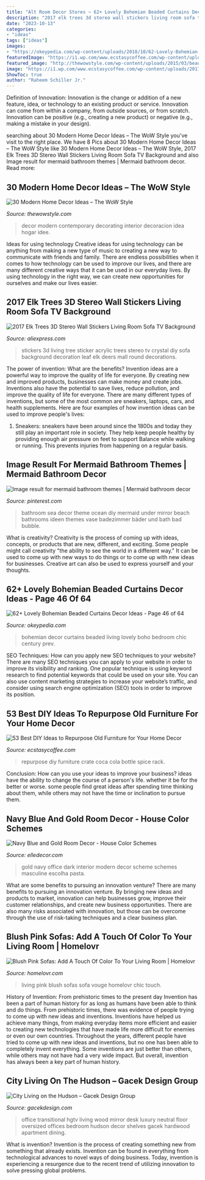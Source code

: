 ```yaml
---
title: "Alt Room Decor Stores ~ 62+ Lovely Bohemian Beaded Curtains Decor Ideas"
description: "2017 elk trees 3d stereo wall stickers living room sofa tv background"
date: "2023-10-13"
categories:
- "ideas"
tags: ["ideas"]
images:
- "https://okeypedia.com/wp-content/uploads/2018/10/62-Lovely-Bohemian-Beaded-Curtains-Decor-Ideas-46-1.jpg"
featuredImage: "https://i1.wp.com/www.ecstasycoffee.com/wp-content/uploads/2017/03/Turn-a-Vintage-Coca-Cola-Bottle-Crate-into-a-Spice-Rack.jpg?resize=600%2C800"
featured_image: "http://thewowstyle.com/wp-content/uploads/2015/03/beautiful-contemporary-decor-ideas.jpg"
image: "https://i1.wp.com/www.ecstasycoffee.com/wp-content/uploads/2017/03/Turn-a-Vintage-Coca-Cola-Bottle-Crate-into-a-Spice-Rack.jpg?resize=600%2C800"
ShowToc: true
author: "Raheem Schiller Jr."
---
```



Definition of Innovation:
Innovation is the change or addition of a new feature, idea, or technology to an existing product or service. Innovation can come from within a company, from outside sources, or from scratch. Innovation can be positive (e.g., creating a new product) or negative (e.g., making a mistake in your design).

	

		
searching about 30 Modern Home Decor Ideas – The WoW Style you've visit to the right place. We have 8 Pics about 30 Modern Home Decor Ideas – The WoW Style like 30 Modern Home Decor Ideas – The WoW Style, 2017 Elk Trees 3D Stereo Wall Stickers Living Room Sofa TV Background and also Image result for mermaid bathroom themes | Mermaid bathroom decor. Read more:
		
    
## 30 Modern Home Decor Ideas – The WoW Style

<img loading=lazy src="http://thewowstyle.com/wp-content/uploads/2015/03/beautiful-contemporary-decor-ideas.jpg" onerror="this.onerror=null;this.src='https://tse1.mm.bing.net/th?id=OIP.e_EVBJW8nZlREGFy9FuBWgHaEs&amp;pid=15.1';" alt="30 Modern Home Decor Ideas – The WoW Style">

_Source: thewowstyle.com_

>decor modern contemporary decorating interior decoracion idea hogar idee. 

	

Ideas for using technology
Creative ideas for using technology can be anything from making a new type of music to creating a new way to communicate with friends and family. There are endless possibilities when it comes to how technology can be used to improve our lives, and there are many different creative ways that it can be used in our everyday lives. By using technology in the right way, we can create new opportunities for ourselves and make our lives easier.

    
## 2017 Elk Trees 3D Stereo Wall Stickers Living Room Sofa TV Background

<img loading=lazy src="https://ae01.alicdn.com/kf/HTB1oK8PQpXXXXXdXVXXq6xXFXXXd/2017-Elk-Trees-3D-Stereo-Wall-Stickers-Living-Room-Sofa-TV-Background-Crystal-Wall-Stickers-Room.jpg" onerror="this.onerror=null;this.src='https://tse1.mm.bing.net/th?id=OIP.9naC7OMEqKwiubGr0rmsBAHaHe&amp;pid=15.1';" alt="2017 Elk Trees 3D Stereo Wall Stickers Living Room Sofa TV Background">

_Source: aliexpress.com_

>stickers 3d living tree sticker acrylic trees stereo tv crystal diy sofa background decoration leaf elk deers mall round decorations. 

	

The power of invention: What are the benefits?
Invention ideas are a powerful way to improve the quality of life for everyone. By creating new and improved products, businesses can make money and create jobs. Inventions also have the potential to save lives, reduce pollution, and improve the quality of life for everyone. There are many different types of inventions, but some of the most common are sneakers, laptops, cars, and health supplements. Here are four examples of how invention ideas can be used to improve people's lives: 
1. Sneakers: sneakers have been around since the 1800s and today they still play an important role in society. They help keep people healthy by providing enough air pressure on feet to support Balance while walking or running. This prevents injuries from happening on a regular basis.

    
## Image Result For Mermaid Bathroom Themes | Mermaid Bathroom Decor

<img loading=lazy src="https://i.pinimg.com/736x/28/58/f7/2858f7e2890f3423d1f9f90ca727621b.jpg" onerror="this.onerror=null;this.src='https://tse3.mm.bing.net/th?id=OIP.1ncT5MTohWiWyjR72qhGKQHaJ3&amp;pid=15.1';" alt="Image result for mermaid bathroom themes | Mermaid bathroom decor">

_Source: pinterest.com_

>bathroom sea decor theme ocean diy mermaid under mirror beach bathrooms ideen themes vase badezimmer bäder und bath bad bubble. 

	

What is creativity?
Creativity is the process of coming up with ideas, concepts, or products that are new, different, and exciting. Some people might call creativity "the ability to see the world in a different way." It can be used to come up with new ways to do things or to come up with new ideas for businesses. Creative art can also be used to express yourself and your thoughts.

    
## 62+ Lovely Bohemian Beaded Curtains Decor Ideas - Page 46 Of 64

<img loading=lazy src="https://okeypedia.com/wp-content/uploads/2018/10/62-Lovely-Bohemian-Beaded-Curtains-Decor-Ideas-46-1.jpg" onerror="this.onerror=null;this.src='https://tse3.mm.bing.net/th?id=OIP.DsoN7EUJPbFI3b3tEoP1YwHaLH&amp;pid=15.1';" alt="62+ Lovely Bohemian Beaded Curtains Decor Ideas - Page 46 of 64">

_Source: okeypedia.com_

>bohemian decor curtains beaded living lovely boho bedroom chic century prev. 

	

SEO Techniques: How can you apply new SEO techniques to your website?
There are many SEO techniques you can apply to your website in order to improve its visibility and ranking. One popular technique is using keyword research to find potential keywords that could be used on your site. You can also use content marketing strategies to increase your website’s traffic, and consider using search engine optimization (SEO) tools in order to improve its position.

    
## 53 Best DIY Ideas To Repurpose Old Furniture For Your Home Decor

<img loading=lazy src="https://i1.wp.com/www.ecstasycoffee.com/wp-content/uploads/2017/03/Turn-a-Vintage-Coca-Cola-Bottle-Crate-into-a-Spice-Rack.jpg?resize=600%2C800" onerror="this.onerror=null;this.src='https://tse2.mm.bing.net/th?id=OIP.rBCifOfrEULubvN4NOoRngHaJ4&amp;pid=15.1';" alt="53 Best DIY Ideas to Repurpose Old Furniture for Your Home Decor">

_Source: ecstasycoffee.com_

>repurpose diy furniture crate coca cola bottle spice rack. 

	

Conclusion: How can you use your ideas to improve your business?
ideas have the ability to change the course of a person's life. whether it be for the better or worse. some people find great ideas after spending time thinking about them, while others may not have the time or inclination to pursue them.

    
## Navy Blue And Gold Room Decor - House Color Schemes

<img loading=lazy src="https://hips.hearstapps.com/hmg-prod.s3.amazonaws.com/images/emily-henderson-home-office-dark-modern-masculine-2-1495654077.jpg?crop=1.00xw:0.363xh;0,0.277xh&amp;resize=1200:*" onerror="this.onerror=null;this.src='https://tse1.mm.bing.net/th?id=OIP.Q0ZkSa8DVmYgPa3j_zd8ZQHaDu&amp;pid=15.1';" alt="Navy Blue and Gold Room Decor - House Color Schemes">

_Source: elledecor.com_

>gold navy office dark interior modern decor scheme schemes masculine escolha pasta. 

	

What are some benefits to pursuing an innovation venture?
There are many benefits to pursuing an innovation venture. By bringing new ideas and products to market, innovation can help businesses grow, improve their customer relationships, and create new business opportunities. There are also many risks associated with innovation, but those can be overcome through the use of risk-taking techniques and a clear business plan.

    
## Blush Pink Sofas: Add A Touch Of Color To Your Living Room | Homelovr

<img loading=lazy src="https://www.homelovr.com/wp-content/uploads/2018/04/Chic-Living-Room-With-Half-Round-Sofa.jpeg" onerror="this.onerror=null;this.src='https://tse1.mm.bing.net/th?id=OIP.Xft00JIO38VcO7TKJhefSwHaJ4&amp;pid=15.1';" alt="Blush Pink Sofas: Add A Touch Of Color To Your Living Room | Homelovr">

_Source: homelovr.com_

>living pink blush sofas sofa vouge homelovr chic touch. 

	

History of Invention: From prehistoric times to the present day
Invention has been a part of human history for as long as humans have been able to think and do things. From prehistoric times, there was evidence of people trying to come up with new ideas and inventions. Inventions have helped us achieve many things, from making everyday items more efficient and easier to creating new technologies that have made life more difficult for enemies or even our own countries. Throughout the years, different people have tried to come up with new ideas and inventions, but no one has been able to completely invent everything. Some inventions are just better than others, while others may not have had a very wide impact. But overall, invention has always been a key part of human history.

    
## City Living On The Hudson – Gacek Design Group

<img loading=lazy src="http://www.gacekdesign.com/wp-content/uploads/luxurycondo-04.jpg" onerror="this.onerror=null;this.src='https://tse3.mm.bing.net/th?id=OIP.kMiFwLiZcTPiGiselVJM6QHaFj&amp;pid=15.1';" alt="City Living on the Hudson – Gacek Design Group">

_Source: gacekdesign.com_

>office transitional hgtv living wood mirror desk luxury neutral floor oversized offices bedroom hudson decor shelves gacek hardwood apartment dining. 

	

What is invention?
Invention is the process of creating something new from something that already exists. Invention can be found in everything from technological advances to novel ways of doing business. Today, invention is experiencing a resurgence due to the recent trend of utilizing innovation to solve pressing global problems.

